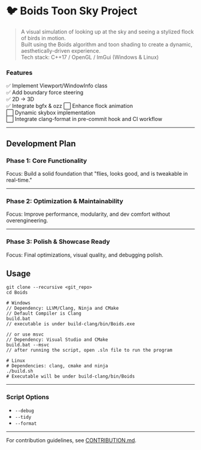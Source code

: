 # 🐦 Boids Toon Sky Project

> A visual simulation of looking up at the sky and seeing a stylized flock of birds in motion.  
> Built using the Boids algorithm and toon shading to create a dynamic, aesthetically-driven experience.  
> Tech stack: C++17 / OpenGL / ImGui (Windows & Linux)

### Features
✅ Implement Viewport/WindowInfo class  
✅ Add boundary force steering  
✅ 2D -> 3D  
✅ Integrate bgfx & ozz 
⬜ Enhance flock animation  
⬜ Dynamic skybox implementation  
⬜ Integrate clang-format in pre-commit hook and CI workflow

---

## Development Plan

### Phase 1: Core Functionality

Focus: Build a solid foundation that "flies, looks good, and is tweakable in real-time."

---

### Phase 2: Optimization & Maintainability

Focus: Improve performance, modularity, and dev comfort without overengineering.

---

### Phase 3: Polish & Showcase Ready

Focus: Final optimizations, visual quality, and debugging polish.


## Usage

```
git clone --recursive <git_repo>
cd Boids

# Windows
// Dependency: LLVM/Clang, Ninja and CMake
// Default Compiler is Clang
build.bat 
// executable is under build-clang/bin/Boids.exe

// or use msvc
// Dependency: Visual Studio and CMake
build.bat --msvc
// after running the script, open .sln file to run the program

# Linux
# Dependencies: clang, cmake and ninja
./build.sh
# Executable will be under build-clang/bin/Boids
```

---
### Script Options
- `--debug`
- `--tidy`
- `--format`
---

For contribution guidelines, see [CONTRIBUTION.md](CONTRIBUTION.md).
